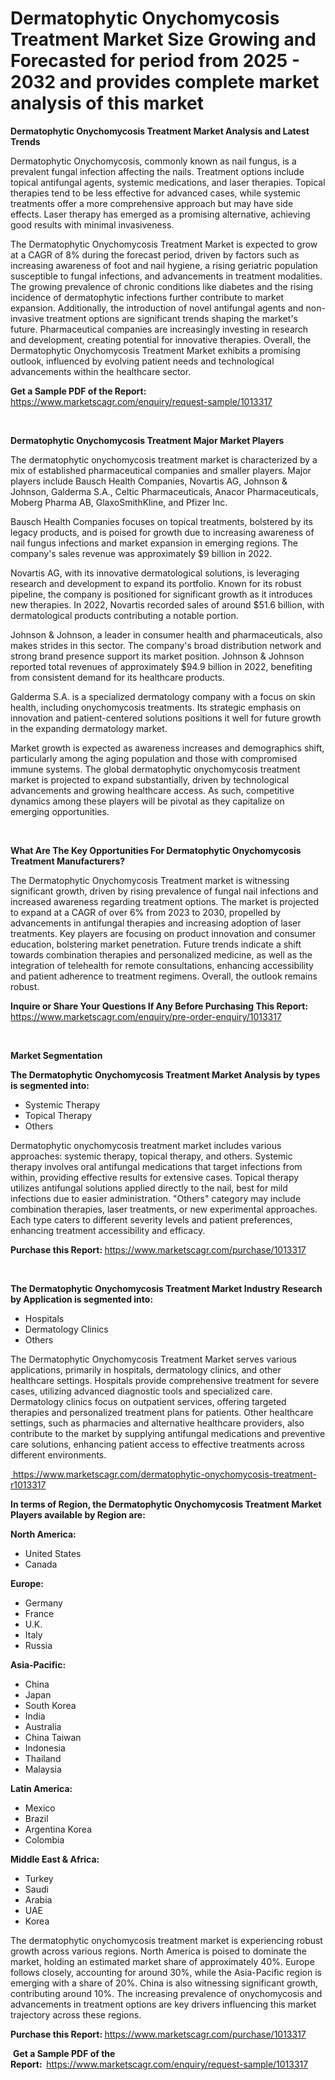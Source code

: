 <p><h1>Dermatophytic Onychomycosis Treatment Market Size Growing and Forecasted for period from 2025 - 2032 and provides complete market analysis of this market</h1></p><p><strong>Dermatophytic Onychomycosis Treatment Market Analysis and Latest Trends</strong></p>
<p><p>Dermatophytic Onychomycosis, commonly known as nail fungus, is a prevalent fungal infection affecting the nails. Treatment options include topical antifungal agents, systemic medications, and laser therapies. Topical therapies tend to be less effective for advanced cases, while systemic treatments offer a more comprehensive approach but may have side effects. Laser therapy has emerged as a promising alternative, achieving good results with minimal invasiveness.</p><p>The Dermatophytic Onychomycosis Treatment Market is expected to grow at a CAGR of 8% during the forecast period, driven by factors such as increasing awareness of foot and nail hygiene, a rising geriatric population susceptible to fungal infections, and advancements in treatment modalities. The growing prevalence of chronic conditions like diabetes and the rising incidence of dermatophytic infections further contribute to market expansion. Additionally, the introduction of novel antifungal agents and non-invasive treatment options are significant trends shaping the market's future. Pharmaceutical companies are increasingly investing in research and development, creating potential for innovative therapies. Overall, the Dermatophytic Onychomycosis Treatment Market exhibits a promising outlook, influenced by evolving patient needs and technological advancements within the healthcare sector.</p></p>
<p><strong>Get a Sample PDF of the Report:&nbsp;</strong> <a href="https://www.marketscagr.com/enquiry/request-sample/1013317?utm_campaign=3187&utm_medium=2&utm_source=Github&utm_content=ia&utm_term=17042025&utm_id=dermatophytic-onychomycosis-treatment">https://www.marketscagr.com/enquiry/request-sample/1013317</a></p>
<p>&nbsp;</p>
<p><strong>Dermatophytic Onychomycosis Treatment Major Market Players</strong></p>
<p><p>The dermatophytic onychomycosis treatment market is characterized by a mix of established pharmaceutical companies and smaller players. Major players include Bausch Health Companies, Novartis AG, Johnson & Johnson, Galderma S.A., Celtic Pharmaceuticals, Anacor Pharmaceuticals, Moberg Pharma AB, GlaxoSmithKline, and Pfizer Inc. </p><p>Bausch Health Companies focuses on topical treatments, bolstered by its legacy products, and is poised for growth due to increasing awareness of nail fungus infections and market expansion in emerging regions. The company's sales revenue was approximately $9 billion in 2022.</p><p>Novartis AG, with its innovative dermatological solutions, is leveraging research and development to expand its portfolio. Known for its robust pipeline, the company is positioned for significant growth as it introduces new therapies. In 2022, Novartis recorded sales of around $51.6 billion, with dermatological products contributing a notable portion.</p><p>Johnson & Johnson, a leader in consumer health and pharmaceuticals, also makes strides in this sector. The company's broad distribution network and strong brand presence support its market position. Johnson & Johnson reported total revenues of approximately $94.9 billion in 2022, benefiting from consistent demand for its healthcare products.</p><p>Galderma S.A. is a specialized dermatology company with a focus on skin health, including onychomycosis treatments. Its strategic emphasis on innovation and patient-centered solutions positions it well for future growth in the expanding dermatology market.</p><p>Market growth is expected as awareness increases and demographics shift, particularly among the aging population and those with compromised immune systems. The global dermatophytic onychomycosis treatment market is projected to expand substantially, driven by technological advancements and growing healthcare access. As such, competitive dynamics among these players will be pivotal as they capitalize on emerging opportunities.</p></p>
<p>&nbsp;</p>
<p><strong>What Are The Key Opportunities For Dermatophytic Onychomycosis Treatment Manufacturers?</strong></p>
<p><p>The Dermatophytic Onychomycosis Treatment market is witnessing significant growth, driven by rising prevalence of fungal nail infections and increased awareness regarding treatment options. The market is projected to expand at a CAGR of over 6% from 2023 to 2030, propelled by advancements in antifungal therapies and increasing adoption of laser treatments. Key players are focusing on product innovation and consumer education, bolstering market penetration. Future trends indicate a shift towards combination therapies and personalized medicine, as well as the integration of telehealth for remote consultations, enhancing accessibility and patient adherence to treatment regimens. Overall, the outlook remains robust.</p></p>
<p><strong>Inquire or Share Your Questions If Any Before Purchasing This Report:</strong> <a href="https://www.marketscagr.com/enquiry/pre-order-enquiry/1013317?utm_campaign=3187&utm_medium=2&utm_source=Github&utm_content=ia&utm_term=17042025&utm_id=dermatophytic-onychomycosis-treatment">https://www.marketscagr.com/enquiry/pre-order-enquiry/1013317</a></p>
<p>&nbsp;</p>
<p><strong>Market Segmentation</strong></p>
<p><strong>The Dermatophytic Onychomycosis Treatment Market Analysis by types is segmented into:</strong></p>
<p><ul><li>Systemic Therapy</li><li>Topical Therapy</li><li>Others</li></ul></p>
<p><p>Dermatophytic onychomycosis treatment market includes various approaches: systemic therapy, topical therapy, and others. Systemic therapy involves oral antifungal medications that target infections from within, providing effective results for extensive cases. Topical therapy utilizes antifungal solutions applied directly to the nail, best for mild infections due to easier administration. "Others" category may include combination therapies, laser treatments, or new experimental approaches. Each type caters to different severity levels and patient preferences, enhancing treatment accessibility and efficacy.</p></p>
<p><strong>Purchase this Report:&nbsp;</strong><a href="https://www.marketscagr.com/purchase/1013317?utm_campaign=3187&utm_medium=2&utm_source=Github&utm_content=ia&utm_term=17042025&utm_id=dermatophytic-onychomycosis-treatment">https://www.marketscagr.com/purchase/1013317</a></p>
<p>&nbsp;</p>
<p><strong>The Dermatophytic Onychomycosis Treatment Market Industry Research by Application is segmented into:</strong></p>
<p><ul><li>Hospitals</li><li>Dermatology Clinics</li><li>Others</li></ul></p>
<p><p>The Dermatophytic Onychomycosis Treatment Market serves various applications, primarily in hospitals, dermatology clinics, and other healthcare settings. Hospitals provide comprehensive treatment for severe cases, utilizing advanced diagnostic tools and specialized care. Dermatology clinics focus on outpatient services, offering targeted therapies and personalized treatment plans for patients. Other healthcare settings, such as pharmacies and alternative healthcare providers, also contribute to the market by supplying antifungal medications and preventive care solutions, enhancing patient access to effective treatments across different environments.</p></p>
<p><a href="https://www.marketscagr.com/dermatophytic-onychomycosis-treatment-r1013317?utm_campaign=3187&utm_medium=2&utm_source=Github&utm_content=ia&utm_term=17042025&utm_id=dermatophytic-onychomycosis-treatment">&nbsp;https://www.marketscagr.com/dermatophytic-onychomycosis-treatment-r1013317</a></p>
<p><strong>In terms of Region, the Dermatophytic Onychomycosis Treatment Market Players available by Region are:</strong></p>
<p>
    <p> <strong> North America: </strong>
        <ul>
            <li>United States</li>
            <li>Canada</li>
        </ul>
        </p> 
    <p> <strong> Europe: </strong>
        <ul>
            <li>Germany</li>
            <li>France</li>
            <li>U.K.</li>
            <li>Italy</li>
            <li>Russia</li>
        </ul>
        </p> 
    <p> <strong> Asia-Pacific: </strong>
        <ul>
            <li>China</li>
            <li>Japan</li>
            <li>South Korea</li>
            <li>India</li>
            <li>Australia</li>
            <li>China Taiwan</li>
            <li>Indonesia</li>
            <li>Thailand</li>
            <li>Malaysia</li>
        </ul>
        </p> 
    <p> <strong> Latin America: </strong>
        <ul>
            <li>Mexico</li>
            <li>Brazil</li>
            <li>Argentina Korea</li>
            <li>Colombia</li>
        </ul>
        </p> 
    <p> <strong> Middle East & Africa: </strong>
        <ul>
            <li>Turkey</li>
            <li>Saudi</li>
            <li>Arabia</li>
            <li>UAE</li>
            <li>Korea</li>
        </ul>
    </p>
    </p>
<p><p>The dermatophytic onychomycosis treatment market is experiencing robust growth across various regions. North America is poised to dominate the market, holding an estimated market share of approximately 40%. Europe follows closely, accounting for around 30%, while the Asia-Pacific region is emerging with a share of 20%. China is also witnessing significant growth, contributing around 10%. The increasing prevalence of onychomycosis and advancements in treatment options are key drivers influencing this market trajectory across these regions.</p></p>
<p><strong>Purchase this Report: </strong><a href="https://www.marketscagr.com/purchase/1013317?utm_campaign=3187&utm_medium=2&utm_source=Github&utm_content=ia&utm_term=17042025&utm_id=dermatophytic-onychomycosis-treatment">https://www.marketscagr.com/purchase/1013317</a></p>
<p>&nbsp;<strong>Get a Sample PDF of the Report:&nbsp;&nbsp;</strong><a href="https://www.marketscagr.com/enquiry/request-sample/1013317?utm_campaign=3187&utm_medium=2&utm_source=Github&utm_content=ia&utm_term=17042025&utm_id=dermatophytic-onychomycosis-treatment">https://www.marketscagr.com/enquiry/request-sample/1013317</a></p>
<p><strong></strong></p>
<p><p></p><p></p><p></p></p>